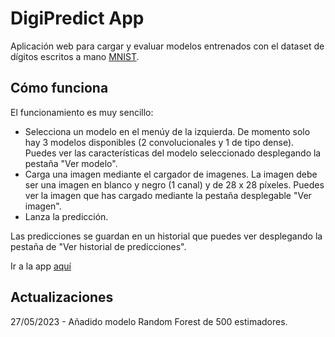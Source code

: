 # DigiPredict App
Aplicación web para cargar y evaluar modelos entrenados con el dataset de dígitos escritos a mano [MNIST](https://www.kaggle.com/datasets/oddrationale/mnist-in-csv).

## Cómo funciona
El funcionamiento es muy sencillo:
- Selecciona un modelo en el menúy de la izquierda. De momento solo hay 3 modelos disponibles (2 convolucionales y 1 de tipo dense).
Puedes ver las características del modelo seleccionado desplegando la pestaña "Ver modelo".
- Carga una imagen mediante el cargador de imagenes. La imagen debe ser una imagen en blanco y negro (1 canal) y de 28 x 28 píxeles.
Puedes ver la imagen que has cargado mediante la pestaña desplegable "Ver imagen".
- Lanza la predicción.

Las predicciones se guardan en un historial que puedes ver desplegando la pestaña de "Ver historial de predicciones".

Ir a la app [aquí](https://digi-predict.streamlit.app/)

## Actualizaciones
27/05/2023 - Añadido modelo Random Forest de 500 estimadores.

